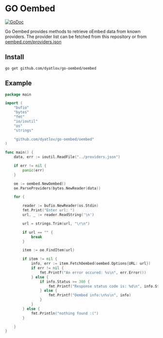 GO Oembed
=========

[![GoDoc](https://godoc.org/github.com/dyatlov/go-oembed/oembed?status.svg)](https://godoc.org/github.com/dyatlov/go-oembed/oembed)

Go Oembed provides methods to retrieve oEmbed data from known providers.
The provider list can be fetched from this repository or from [oembed.com/providers.json](https://oembed.com/providers.json)


Install
-------

`go get github.com/dyatlov/go-oembed/oembed`


Example
-------

```go
package main

import (
	"bufio"
	"bytes"
	"fmt"
	"io/ioutil"
	"os"
	"strings"

	"github.com/dyatlov/go-oembed/oembed"
)

func main() {
	data, err := ioutil.ReadFile("../providers.json")

	if err != nil {
		panic(err)
	}

	oe := oembed.NewOembed()
	oe.ParseProviders(bytes.NewReader(data))

	for {

		reader := bufio.NewReader(os.Stdin)
		fmt.Print("Enter url: ")
		url, _ := reader.ReadString('\n')

		url = strings.Trim(url, "\r\n")

		if url == "" {
			break
		}

		item := oe.FindItem(url)

		if item != nil {
			info, err := item.FetchOembed(oembed.Options{URL: url})
			if err != nil {
				fmt.Printf("An error occured: %s\n", err.Error())
			} else {
				if info.Status >= 300 {
					fmt.Printf("Response status code is: %d\n", info.Status)
				} else {
					fmt.Printf("Oembed info:\n%s\n", info)
				}
			}
		} else {
			fmt.Println("nothing found :(")
		}

	}
}
```
